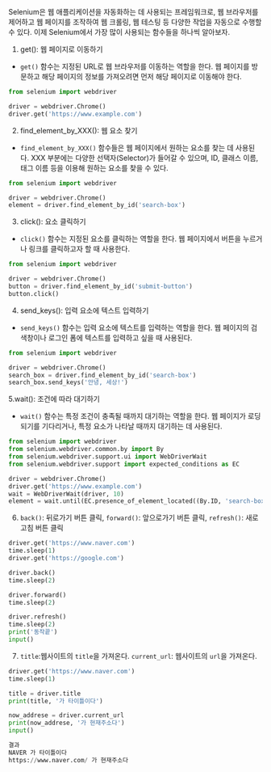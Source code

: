 Selenium은 웹 애플리케이션을 자동화하는 데 사용되는 프레임워크로, 
웹 브라우저를 제어하고 웹 페이지를 조작하여 웹 크롤링, 웹 테스팅 등 다양한 작업을 자동으로 수행할 수 있다. 이제 Selenium에서 가장 많이 사용되는 함수들을 하나씩 알아보자.

1. get(): 웹 페이지로 이동하기
- `get()` 함수는 지정된 URL로 웹 브라우저를 이동하는 역할을 한다. 웹 페이지를 방문하고 해당 페이지의 정보를 가져오려면 먼저 해당 페이지로 이동해야 한다.
```python
from selenium import webdriver

driver = webdriver.Chrome()
driver.get('https://www.example.com')
```

2. find_element_by_XXX(): 웹 요소 찾기
- `find_element_by_XXX()` 함수들은 웹 페이지에서 원하는 요소를 찾는 데 사용된다. XXX 부분에는 다양한 선택자(Selector)가 들어갈 수 있으며, ID, 클래스 이름, 태그 이름 등을 이용해 원하는 요소를 찾을 수 있다.
```python
from selenium import webdriver

driver = webdriver.Chrome()
element = driver.find_element_by_id('search-box')
```

3. click(): 요소 클릭하기
- `click()` 함수는 지정된 요소를 클릭하는 역할을 한다. 웹 페이지에서 버튼을 누르거나 링크를 클릭하고자 할 때 사용한다.
```python
from selenium import webdriver

driver = webdriver.Chrome()
button = driver.find_element_by_id('submit-button')
button.click()
```

4. send_keys(): 입력 요소에 텍스트 입력하기
- `send_keys()` 함수는 입력 요소에 텍스트를 입력하는 역할을 한다. 웹 페이지의 검색창이나 로그인 폼에 텍스트를 입력하고 싶을 때 사용된다.
```python
from selenium import webdriver

driver = webdriver.Chrome()
search_box = driver.find_element_by_id('search-box')
search_box.send_keys('안녕, 세상!')
```

5.wait(): 조건에 따라 대기하기
- `wait()` 함수는 특정 조건이 충족될 때까지 대기하는 역할을 한다. 웹 페이지가 로딩되기를 기다리거나, 특정 요소가 나타날 때까지 대기하는 데 사용된다.
```python
from selenium import webdriver
from selenium.webdriver.common.by import By
from selenium.webdriver.support.ui import WebDriverWait
from selenium.webdriver.support import expected_conditions as EC

driver = webdriver.Chrome()
driver.get('https://www.example.com')
wait = WebDriverWait(driver, 10)
element = wait.until(EC.presence_of_element_located((By.ID, 'search-box')))
```

6. `back()`: 뒤로가기 버튼 클릭, `forward()`: 앞으로가기 버튼 클릭, `refresh()`: 새로고침 버튼 클릭
```python
driver.get('https://www.naver.com')
time.sleep(1)
driver.get('https://google.com')

driver.back()
time.sleep(2)

driver.forward()
time.sleep(2)

driver.refresh()
time.sleep(2)
print('동작끝')
input()
```

7. `title`:웹사이트의 `title`을 가져온다. `current_url`: 웹사이트의 `url`을 가져온다.
```python
driver.get('https://www.naver.com')
time.sleep(1)

title = driver.title
print(title, '가 타이틀이다')

now_addrese = driver.current_url
print(now_addrese, '가 현재주소다')
input()

결과
NAVER 가 타이틀이다
https://www.naver.com/ 가 현재주소다
```